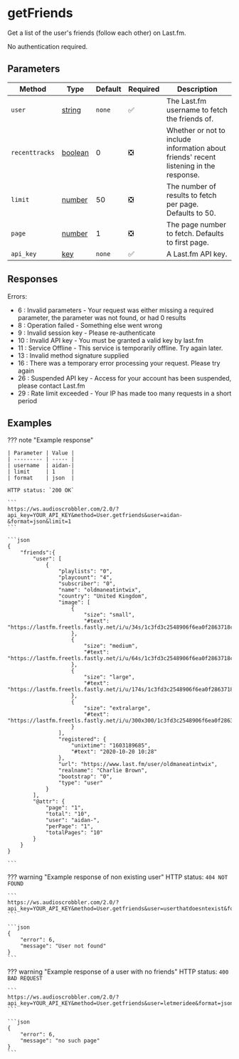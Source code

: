 # getFriends

Get a list of the user's friends (follow each other) on Last.fm.

No authentication required.

## Parameters
| Method | Type | Default | Required | Description 
| ------ | ---- | ------- | -------- | -----------
| `user` | [string][string] | `none` | :white_check_mark: | The Last.fm username to fetch the friends of.
| `recenttracks` | [boolean][boolean] | 0 | :negative_squared_cross_mark: | Whether or not to include information about friends' recent listening in the response.
| `limit` | [number][number] | 50 | :negative_squared_cross_mark: | The number of results to fetch per page. Defaults to 50.
| `page` | [number][number] | 1 | :negative_squared_cross_mark: | The page number to fetch. Defaults to first page.
| `api_key`| [key][key] | `none` | :white_check_mark: | A Last.fm API key.

## Responses
Errors:

- 6 : Invalid parameters - Your request was either missing a required parameter, the parameter was not found, or had 0 results
- 8 : Operation failed - Something else went wrong  
- 9 : Invalid session key - Please re-authenticate  
- 10 : Invalid API key - You must be granted a valid key by last.fm  
- 11 : Service Offline - This service is temporarily offline. Try again later.  
- 13 : Invalid method signature supplied  
- 16 : There was a temporary error processing your request. Please try again  
- 26 : Suspended API key - Access for your account has been suspended, please contact Last.fm  
- 29 : Rate limit exceeded - Your IP has made too many requests in a short period  


## Examples
??? note "Example response"

    | Parameter | Value |
    | --------- | ----- |
    | username  | aidan-|
    | limit     | 1     |
    | format    | json  |

    HTTP status: `200 OK`

    ```
    https://ws.audioscrobbler.com/2.0/?api_key=YOUR_API_KEY&method=User.getfriends&user=aidan-&format=json&limit=1
    ```

    ```json
    {
        "friends":{
            "user": [
                {
                    "playlists": "0",
                    "playcount": "4",
                    "subscriber": "0",
                    "name": "oldmaneatintwix",
                    "country": "United Kingdom",
                    "image": [
                        {
                            "size": "small",
                            "#text": "https://lastfm.freetls.fastly.net/i/u/34s/1c3fd3c2548906f6ea0f2863718c2668.png"
                        },
                        {
                            "size": "medium",
                            "#text": "https://lastfm.freetls.fastly.net/i/u/64s/1c3fd3c2548906f6ea0f2863718c2668.png"
                        },
                        {
                            "size": "large",
                            "#text": "https://lastfm.freetls.fastly.net/i/u/174s/1c3fd3c2548906f6ea0f2863718c2668.png"
                        },
                        {
                            "size": "extralarge",
                            "#text": "https://lastfm.freetls.fastly.net/i/u/300x300/1c3fd3c2548906f6ea0f2863718c2668.png"
                        }
                    ],
                    "registered": {
                        "unixtime": "1603189685",
                        "#text": "2020-10-20 10:28"
                    },
                    "url": "https://www.last.fm/user/oldmaneatintwix",
                    "realname": "Charlie Brown",
                    "bootstrap": "0",
                    "type": "user"
                }
            ],
            "@attr": {
                "page": "1",
                "total": "10",
                "user": "aidan-",
                "perPage": "1",
                "totalPages": "10"
            }
        }
    }
    
    ```



??? warning "Example response of non existing user"
    HTTP status: `404 NOT FOUND`

    ```
    https://ws.audioscrobbler.com/2.0/?api_key=YOUR_API_KEY&method=User.getfriends&user=userthatdoesntexist&format=json
    ```

    ```json
    {
        "error": 6,
        "message": "User not found"
    }
    ```

??? warning "Example response of a user with no friends"
    HTTP status: `400 BAD REQUEST`

    ```
    https://ws.audioscrobbler.com/2.0/?api_key=YOUR_API_KEY&method=User.getfriends&user=letmeridee&format=json
    ```

    ```json
    {
        "error": 6,
        "message": "no such page"
    }
    ```

[string]: https://developer.mozilla.org/en-US/docs/Web/JavaScript/Reference/Global_Objects/String
[boolean]: https://developer.mozilla.org/en-US/docs/Web/JavaScript/Reference/Global_Objects/Boolean
[number]: https://developer.mozilla.org/en-US/docs/Web/JavaScript/Reference/Global_Objects/Number
[key]: https://www.last.fm/api/account/create